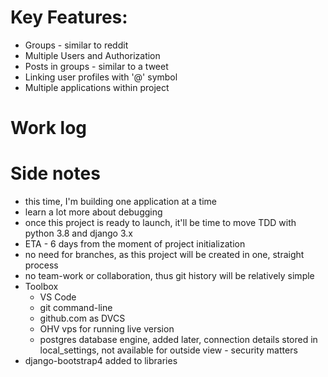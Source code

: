 # Key Features:
+ Groups - similar to reddit
+ Multiple Users and Authorization
+ Posts in groups - similar to a tweet
+ Linking user profiles with '@' symbol
+ Multiple applications within project

# Work log



# Side notes
+ this time, I'm building one application at a time
+ learn a lot more about debugging
+ once this project is ready to launch, it'll be time to move TDD with python 3.8 and django 3.x
+ ETA - 6 days from the moment of project initialization
+ no need for branches, as this project will be created in one, straight process
+ no team-work or collaboration, thus git history will be relatively simple
+ Toolbox
    + VS Code
    + git command-line
    + github.com as DVCS
    + OHV vps for running live version
    + postgres database engine, added later, connection details stored in local_settings, not available for outside view - security matters
+ django-bootstrap4 added to libraries